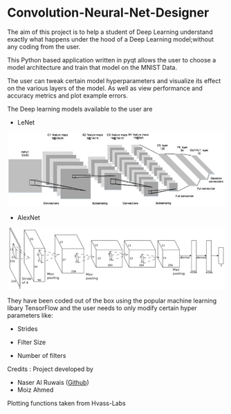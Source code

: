 # Convolution-Neural-Net-Designer

The aim of this project is to help a student of Deep Learning understand exactly what happens under the hood of a 
Deep Learning model;without any coding from the user.

This Python based application written in pyqt allows the user to choose a model architecture and train that model on the
MNIST Data. 

The user can tweak certain model hyperparameters and visualize its effect on the various layers of the model.
As well as view performance and accuracy metrics and plot example errors. 

The Deep learning models available to the user are
 
 - LeNet
 
 ![LeNet Architecture](LeNet.png)
 
 - AlexNet
  
  ![AlexNet Architecture](AlexNet.png)


They have been coded out of the box using the popular machine learning libary TensorFlow and the user needs
to only modify certain hyper parameters like:

- Strides

- Filter Size

- Number of filters


Credits : 
Project developed by 
- Naser Al Ruwais ([Github](https://github.com/Nasser-ALRuwais))
- Moiz Ahmed 

Plotting functions taken from 
Hvass-Labs
